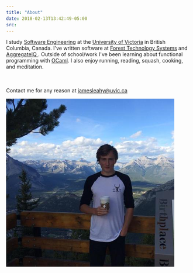 ```yaml
---
title: "About"
date: 2018-02-13T13:42:49-05:00
src: 
---
```


<div>
I study <a href="https://www.uvic.ca/engineering/software/current-students/courses/index.php" target="_blank">Software Engineering</a> at the <a href="https://en.wikipedia.org/wiki/University_of_Victoria" target="_blank"> University of Victoria</a> in British Columbia, Canada. I've written software at <a href="https://ftsinc.com/" target="_blank">Forest Technology Systems</a> and <a href="https://aggregateiq.com/" target="_blank" >AggregateIQ </a>. Outside of school/work I've been learning about functional programming with <a href="https://ocaml.org/learn/description.html" target="_blank">OCaml</a>. I also enjoy running, reading, squash, cooking, and meditation.

<br/><br/>
Contact me for any reason at jamesleahy@uvic.ca

<img src="images/test.jpeg"/>
</div>









